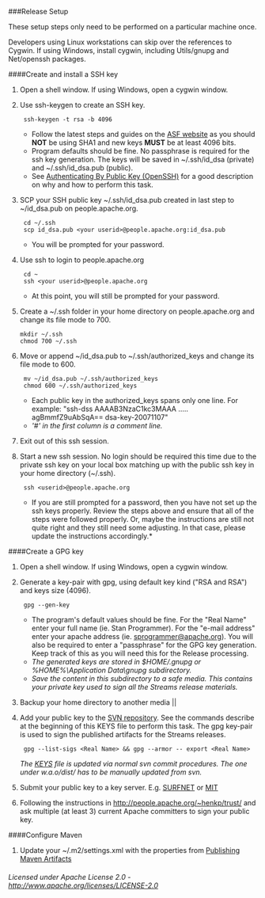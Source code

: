 ###Release Setup

These setup steps only need to be performed on a particular machine once.

Developers using Linux workstations can skip over the references to Cygwin. If using Windows, install cygwin, including Utils/gnupg and Net/openssh packages.

####Create and install a SSH key

1. Open a shell window. If using Windows, open a cygwin window.
2. Use ssh-keygen to create an SSH key.

        ssh-keygen -t rsa -b 4096

    - Follow the latest steps and guides on the [ASF website](http://www.apache.org/dev/openpgp.html#generate-key) as you should **NOT** be using SHA1 and new keys **MUST** be at least 4096 bits.
    - Program defaults should be fine. No passphrase is required for the ssh key generation. The keys will be saved in ~/.ssh/id_dsa (private) and ~/.ssh/id_dsa.pub (public).
    - See [Authenticating By Public Key (OpenSSH)](http://www.networknewz.com/networknewz-10-20030707AuthenticatingbyPublicKeyOpenSSH.html) for a good description on why and how to perform this task.
3. SCP your SSH public key ~/.ssh/id_dsa.pub created in last step to ~/id_dsa.pub on people.apache.org.  

        cd ~/.ssh  
        scp id_dsa.pub <your userid>@people.apache.org:id_dsa.pub  

    - You will be prompted for your password.
4. Use ssh to login to people.apache.org

        cd ~    
        ssh <your userid>@people.apache.org  

    - At this point, you will still be prompted for your password.
5.  Create a ~/.ssh folder in your home directory on people.apache.org and change its file mode to 700.

        mkdir ~/.ssh  
        chmod 700 ~/.ssh  

6. Move or append ~/id_dsa.pub to ~/.ssh/authorized_keys and change its file mode to 600.

        mv ~/id_dsa.pub ~/.ssh/authorized_keys
        chmod 600 ~/.ssh/authorized_keys

    - Each public key in the authorized_keys spans only one line.  For example: "ssh-dss AAAAB3NzaC1kc3MAAA ..... agBmmfZ9uAbSqA== dsa-key-20071107"
    - *'#' in the first column is a comment line.*

7. Exit out of this ssh session.

8. Start a new ssh session. No login should be required this time due to the private ssh key on your local box matching up with the public ssh key in your home directory (~/.ssh).

        ssh <userid>@people.apache.org

    - If you are still prompted for a password, then you have not set up the ssh keys properly. Review the steps above and ensure that all of the steps were followed properly. Or, maybe the instructions are still not quite right and they still need some adjusting. In that case, please update the instructions accordingly.*

####Create a GPG key

1. Open a shell window. If using Windows, open a cygwin window.
2. Generate a key-pair with gpg, using default key kind ("RSA and RSA") and keys size (4096).

        gpg --gen-key

    - The program's default values should be fine. For the "Real Name" enter your full name (ie. Stan Programmer). For the "e-mail address" enter your apache address (ie. sprogrammer@apache.org). You will also be required to enter a "passphrase" for the GPG key generation. Keep track of this as you will need this for the Release processing.
    - *The generated keys are stored in $HOME/.gnupg or %HOME%\Application Data\gnupg subdirectory.*
    - *Save the content in this subdirectory to a safe media. This contains your private key used to sign all the Streams release materials.*

3. Backup your home directory to another media ||
4. Add your public key to the [SVN repository](https://svn.apache.org/repos/asf/incubator/streams/KEYS). See the commands describe at the beginning of this KEYS file to perform this task. The gpg key-pair is used to sign the published artifacts for the Streams releases.

        gpg --list-sigs <Real Name> && gpg --armor -- export <Real Name>

    *The [KEYS](https://svn.apache.org/repos/asf/incubator/streams/KEYS) file is updated via normal svn commit procedures. The one under w.a.o/dist/ has to be manually updated from svn.*

5. Submit your public key to a key server. E.g. [SURFNET](http://pgp.surfnet.nl:11371/) or [MIT](http://pgp.mit.edu/)

6. Following the instructions in http://people.apache.org/~henkp/trust/ and ask multiple (at least 3) current Apache committers to sign your public key.

####Configure Maven

1. Update your ~/.m2/settings.xml with the properties from [Publishing Maven Artifacts](http://www.apache.org/dev/publishing-maven-artifacts.html#dev-env)

###### Licensed under Apache License 2.0 - http://www.apache.org/licenses/LICENSE-2.0

